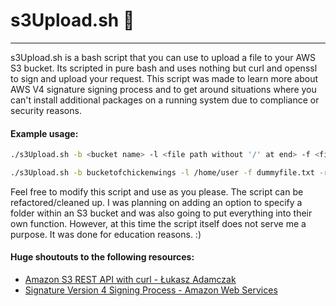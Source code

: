 # s3Upload.sh :floppy_disk:
---
s3Upload.sh is a bash script that you can use to upload a file to your AWS S3 bucket. Its scripted in pure bash and uses nothing but curl and openssl to sign and upload your request. This script was made to learn more about AWS V4 signature signing process and to get around situations where you can't install additional packages on a running system due to compliance or security reasons.

#### Example usage:
```bash
./s3Upload.sh -b <bucket name> -l <file path without '/' at end> -f <file name> -r <region>

./s3Upload.sh -b bucketofchickenwings -l /home/user -f dummyfile.txt -r us-east-1
```

Feel free to modify this script and use as you please. The script can be refactored/cleaned up. I was planning on adding an option to specify a folder within an S3 bucket and was also going to put everything into their own function. However, at this time the script itself does not serve me a purpose. It was done for education reasons. :)

#### Huge shoutouts to the following resources:
 - [Amazon S3 REST API with curl - Łukasz Adamczak](https://czak.pl/2015/09/15/s3-rest-api-with-curl.html)
 - [Signature Version 4 Signing Process - Amazon Web Services](https://docs.aws.amazon.com/general/latest/gr/signature-version-4.html)
